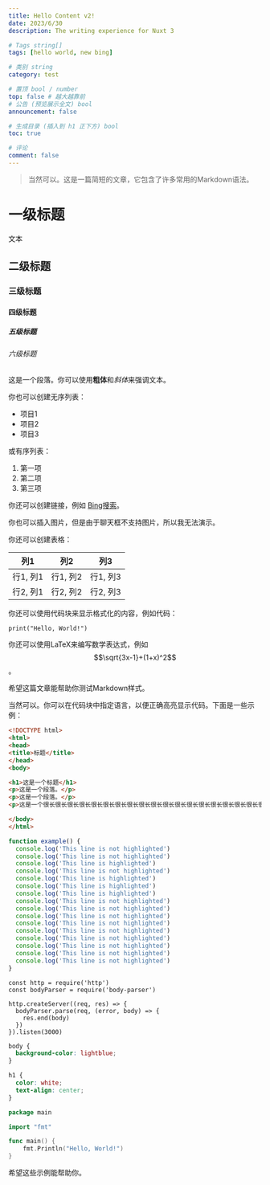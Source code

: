 ```yaml
---
title: Hello Content v2!
date: 2023/6/30
description: The writing experience for Nuxt 3

# Tags string[]
tags: [hello world, new bing]

# 类别 string
category: test

# 置顶 bool / number
top: false # 越大越靠前
# 公告 (预览展示全文) bool
announcement: false

# 生成目录 (插入到 h1 正下方) bool
toc: true

# 评论
comment: false
---
```


> 当然可以。这是一篇简短的文章，它包含了许多常用的Markdown语法。

# 一级标题
文本
## 二级标题

### 三级标题

#### 四级标题

##### 五级标题

###### 六级标题

这是一个段落。你可以使用**粗体**和*斜体*来强调文本。

你也可以创建无序列表：

- 项目1
- 项目2
- 项目3

或有序列表：

1. 第一项
2. 第二项
3. 第三项

你还可以创建链接，例如 [Bing搜索](https://www.bing.com)。

你也可以插入图片，但是由于聊天框不支持图片，所以我无法演示。

你还可以创建表格：

| 列1 | 列2 | 列3 |
| --- | --- | --- |
| 行1, 列1 | 行1, 列2 | 行1, 列3 |
| 行2, 列1 | 行2, 列2 | 行2, 列3 |

你还可以使用代码块来显示格式化的内容，例如代码：

```
print("Hello, World!")
```

你还可以使用LaTeX来编写数学表达式，例如 $$\sqrt{3x-1}+(1+x)^2$$。

希望这篇文章能帮助你测试Markdown样式。

当然可以。你可以在代码块中指定语言，以便正确高亮显示代码。下面是一些示例：

```html
<!DOCTYPE html>
<html>
<head>
<title>标题</title>
</head>
<body>

<h1>这是一个标题</h1>
<p>这是一个段落。</p>
<p>这是一个段落。</p>
<p>这是一个很长很长很长很长很长很长很长很长很长很长很长很长很长很长很长很长很长很长很长很长很长很长很长很长很长很长很长很长很长很长很长很长很长很长很长很长很长很长很长很长很长很长很长很长很长很长很长的段落。</p>

</body>
</html>
```

```js {4,6-8} [Example Code]
function example() {
  console.log('This line is not highlighted')
  console.log('This line is not highlighted')
  console.log('This line is highlighted')
  console.log('This line is not highlighted')
  console.log('This line is highlighted')
  console.log('This line is highlighted')
  console.log('This line is highlighted')
  console.log('This line is not highlighted')
  console.log('This line is not highlighted')
  console.log('This line is not highlighted')
  console.log('This line is not highlighted')
  console.log('This line is not highlighted')
  console.log('This line is not highlighted')
  console.log('This line is not highlighted')
  console.log('This line is not highlighted')
  console.log('This line is not highlighted')
}
```


```js{1,3-5}[server.js] Code
const http = require('http')
const bodyParser = require('body-parser')

http.createServer((req, res) => {
  bodyParser.parse(req, (error, body) => {
    res.end(body)
  })
}).listen(3000)
```


```css
body {
  background-color: lightblue;
}

h1 {
  color: white;
  text-align: center;
}
```

```go
package main

import "fmt"

func main() {
    fmt.Println("Hello, World!")
}
```

希望这些示例能帮助你。